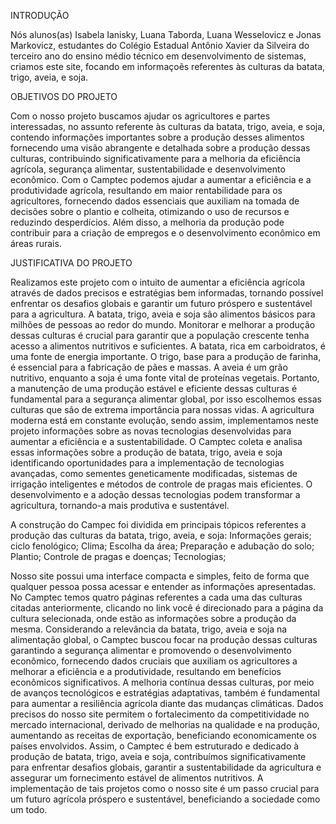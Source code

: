 INTRODUÇÃO 

Nós alunos(as) Isabela Ianisky, Luana Taborda, Luana Wesselovicz e Jonas Markovicz, estudantes do Colégio Estadual Antônio Xavier da Silveira do terceiro ano do ensino médio técnico em desenvolvimento de sistemas, criamos este site, focando em informaçoẽs referentes às culturas da batata, trigo, aveia, e soja. 

OBJETIVOS DO PROJETO 

Com o nosso projeto buscamos ajudar os agricultores e partes interessadas, no assunto referente às culturas da batata, trigo, aveia, e soja, contendo informações importantes sobre a produção desses alimentos fornecendo uma visão abrangente e detalhada sobre a produção dessas culturas, contribuindo significativamente para a melhoria da eficiência agrícola, segurança alimentar, sustentabilidade e desenvolvimento econômico.
Com o Camptec podemos ajudar a aumentar a eficiência e a produtividade agrícola, resultando em maior rentabilidade para os agricultores, fornecendo dados essenciais que auxiliam na tomada de decisões sobre o plantio e colheita, otimizando o uso de recursos e reduzindo desperdícios. Além disso, a melhoria da produção pode contribuir para a criação de empregos e o desenvolvimento econômico em áreas rurais.

JUSTIFICATIVA DO PROJETO   

Realizamos este projeto com o intuito de aumentar a eficiência agrícola através de dados precisos e estratégias bem informadas, tornando possível enfrentar os desafios globais e garantir um futuro próspero e sustentável para a agricultura.
A batata, trigo, aveia e soja são alimentos básicos para milhões de pessoas ao redor do mundo. Monitorar e melhorar a produção dessas culturas é crucial para garantir que a população crescente tenha acesso a alimentos nutritivos e suficientes. A batata, rica em carboidratos, é uma fonte de energia importante. O trigo, base para a produção de farinha, é essencial para a fabricação de pães e massas. A aveia é um grão nutritivo, enquanto a soja é uma fonte vital de proteínas vegetais. Portanto, a manutenção de uma produção estável e eficiente dessas culturas é fundamental para a segurança alimentar global, por isso escolhemos essas culturas que são de extrema importância para nossas vidas. 
A agricultura moderna está em constante evolução, sendo assim, implementamos neste projeto informações sobre as novas tecnologias desenvolvidas para aumentar a eficiência e a sustentabilidade. O Camptec coleta e analisa essas informações sobre a produção de batata, trigo, aveia e soja identificando oportunidades para a implementação de tecnologias avançadas, como sementes geneticamente modificadas, sistemas de irrigação inteligentes e métodos de controle de pragas mais eficientes. O desenvolvimento e a adoção dessas tecnologias podem transformar a agricultura, tornando-a mais produtiva e sustentável.

A construção do Campec foi dividida em principais tópicos referentes a produção das culturas da batata, trigo, aveia, e soja:
Informações gerais;
ciclo fenológico;
Clima;
Escolha da área;
Preparação e adubação do solo;
Plantio;
Controle de pragas e doenças;
Tecnologias;

Nosso site possui uma interface compacta e simples, feito de forma que qualquer pessoa possa acessar e entender as informações apresentadas. No Camptec temos quatro páginas referentes a cada uma das culturas citadas anteriormente, clicando no link você é direcionado para a página da cultura selecionada, onde estão as informações sobre a produção da mesma.
Considerando a relevância da batata, trigo, aveia e soja na alimentação global, o Camptec buscou focar na produção dessas culturas garantindo a segurança alimentar e promovendo o desenvolvimento econômico, fornecendo dados cruciais que auxiliam os agricultores a melhorar a eficiência e a produtividade, resultando em benefícios econômicos significativos.
A melhoria contínua dessas culturas, por meio de avanços tecnológicos e estratégias adaptativas, também é fundamental para aumentar a resiliência agrícola diante das mudanças climáticas. Dados precisos do nosso site permitem o fortalecimento da competitividade no mercado internacional, derivado de melhorias na qualidade e na produção, aumentando as receitas de exportação, beneficiando economicamente os países envolvidos.
Assim, o Camptec é bem estruturado e dedicado à produção de batata, trigo, aveia e soja, contribuímos significativamente para enfrentar desafios globais, garantir a sustentabilidade da agricultura e assegurar um fornecimento estável de alimentos nutritivos. A implementação de tais projetos como o nosso site é um passo crucial para um futuro agrícola próspero e sustentável, beneficiando a sociedade como um todo.
